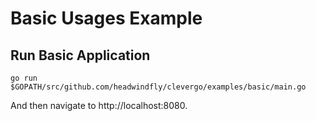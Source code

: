 # Basic Usages Example

## Run Basic Application
```
go run $GOPATH/src/github.com/headwindfly/clevergo/examples/basic/main.go
```

And then navigate to http://localhost:8080.